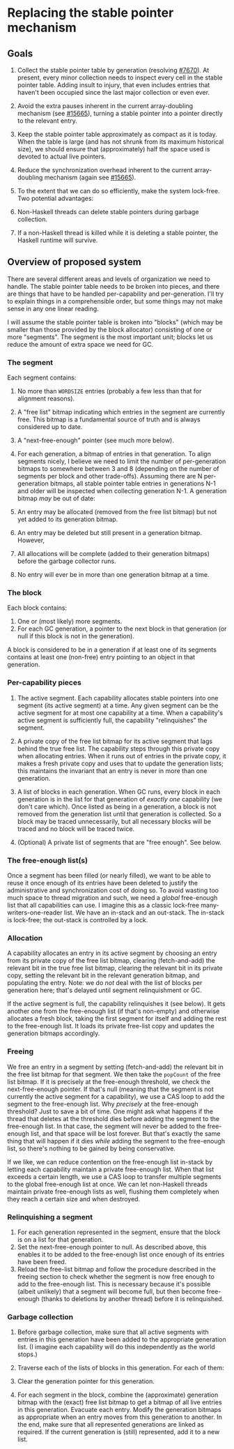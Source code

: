 # Replacing the stable pointer mechanism

## Goals

1. Collect the stable pointer table by generation (resolving [\#7670](https://gitlab.haskell.org//ghc/ghc/issues/7670)). At present, every minor collection needs to inspect every cell in the stable pointer table. Adding insult to injury, that even includes entries that haven't been occupied since the last major collection or even ever.

1. Avoid the extra pauses inherent in the current array-doubling mechanism (see [\#15665](https://gitlab.haskell.org//ghc/ghc/issues/15665)), turning a stable pointer into a pointer directly to the relevant entry.

1. Keep the stable pointer table approximately as compact as it is today. When the table is large (and has not shrunk from its maximum historical size), we should ensure that (approximately) half the space used is devoted to actual live pointers.

1. Reduce the synchronization overhead inherent to the current array-doubling mechanism (again see [\#15665](https://gitlab.haskell.org//ghc/ghc/issues/15665)).

1. To the extent that we can do so efficiently, make the system lock-free. Two potential advantages:

  1. Non-Haskell threads can delete stable pointers during garbage collection.
  1. If a non-Haskell thread is killed while it is deleting a stable pointer, the Haskell runtime will survive.

## Overview of proposed system


There are several different areas and levels of organization we need to handle. The stable pointer table needs to be broken into pieces, and there are things that have to be handled per-capability and per-generation. I'll try to explain things in a comprehensible order, but some things may not make sense in any one linear reading.


I will assume the stable pointer table is broken into "blocks" (which may be smaller than those provided by the block allocator) consisting of one or more "segments". The segment is the most important unit; blocks let us reduce the amount of extra space we need for GC.

### The segment


Each segment contains:

1. No more than `WORDSIZE` entries (probably a few less than that for alignment reasons).
1. A "free list" bitmap indicating which entries in the segment are currently free. This bitmap is a fundamental source of truth and is always considered up to date.
1. A "next-free-enough" pointer (see much more below).
1. For each generation, a bitmap of entries in that generation. To align segments nicely, I believe we need to limit the number of per-generation bitmaps to somewhere between 3 and 8 (depending on the number of segments per block and other trade-offs). Assuming there are N per-generation bitmaps, all stable pointer table entries in generations N-1 and older will be inspected when collecting generation N-1. A generation bitmap *may* be out of date:

  1. An entry may be allocated (removed from the free list bitmap) but not yet added to its generation bitmap.
  1. An entry may be deleted but still present in a generation bitmap.  
    However,
  1. All allocations will be complete (added to their generation bitmaps) before the garbage collector runs.
  1. No entry will ever be in more than one generation bitmap at a time.

### The block


Each block contains:

1. One or (most likely) more segments.
1. For each GC generation, a pointer to the next block in that generation (or null if this block is not in the generation).


A block is considered to be in a generation if at least one of its segments contains at least one (non-free) entry pointing to an object in that generation.

### Per-capability pieces

1. The active segment. Each capability allocates stable pointers into one segment (its active segment) at a time. Any given segment can be the active segment for at most one capability at a time. When a capability's active segment is sufficiently full, the capability "relinquishes" the segment.

1. A private copy of the free list bitmap for its active segment that lags behind the true free list. The capability steps through this private copy when allocating entries. When it runs out of entries in the private copy, it makes a fresh private copy and uses that to update the generation lists; this maintains the invariant that an entry is never in more than one generation.

1. A list of blocks in each generation. When GC runs, every block in each generation is in the list for that generation of *exactly one* capability (we don't care which). Once listed as being in a generation, a block is not removed from the generation list until that generation is collected. So a block may be traced unnecessarily, but all necessary blocks will be traced and no block will be traced twice.

1. (Optional) A private list of segments that are "free enough". See below.

### The free-enough list(s)


Once a segment has been filled (or nearly filled), we want to be able to reuse it once enough of its entries have been deleted to justify the administrative and synchronization cost of doing so. To avoid wasting too much space to thread migration and such, we need a *global* free-enough list that all capabilities can use. I imagine this as a classic lock-free many-writers-one-reader list. We have an in-stack and an out-stack. The in-stack is lock-free; the out-stack is controlled by a lock.

### Allocation


A capability allocates an entry in its active segment by choosing an entry from its private copy of the free list bitmap, clearing (fetch-and-add) the relevant bit in the true free list bitmap, clearing the relevant bit in its private copy, setting the relevant bit in the relevant generation bitmap, and populating the entry. Note: we do *not* deal with the list of blocks per generation here; that's delayed until segment relinquishment or GC.


If the active segment is full, the capability relinquishes it (see below). It gets another one from the free-enough list (if that's non-empty) and otherwise allocates a fresh block, taking the first segment for itself and adding the rest to the free-enough list. It loads its private free-list copy and updates the generation bitmaps accordingly.

### Freeing


We free an entry in a segment by setting (fetch-and-add) the relevant bit in the free list bitmap for that segment. We then take the `popCount` of the free list bitmap. If it is precisely at the free-enough threshold, we check the next-free-enough pointer. If that's null (meaning that the segment is not currently the active segment for a capability), we use a CAS loop to add the segment to the free-enough list. Why *precisely* at the free-enough threshold? Just to save a bit of time. One might ask what happens if the thread that deletes at the threshold dies before adding the segment to the free-enough list. In that case, the segment will never be added to the free-enough list, and that space will be lost forever. But that's exactly the same thing that will happen if it dies *while* adding the segment to the free-enough list, so there's nothing to be gained by being conservative.


If we like, we can reduce contention on the free-enough list in-stack by letting each capability maintain a private free-enough list. When that list exceeds a certain length, we use a CAS loop to transfer multiple segments to the global free-enough list at once. We can let non-Haskell threads maintain private free-enough lists as well, flushing them completely when they reach a certain size and when destroyed.

### Relinquishing a segment

1. For each generation represented in the segment, ensure that the block is on a list for that generation.
1. Set the next-free-enough pointer to null. As described above, this enables it to be added to the free-enough list once enough of its entries have been freed.
1. Reload the free-list bitmap and follow the procedure described in the freeing section to check whether the segment is now free enough to add to the free-enough list. This is necessary because it's possible (albeit unlikely) that a segment will become full, but then become free-enough (thanks to deletions by another thread) before it is relinquished.

### Garbage collection

1. Before garbage collection, make sure that all active segments with entries in this generation have been added to the appropriate generation list. (I imagine each capability will do this independently as the world stops.)
1. Traverse each of the lists of blocks in this generation. For each of them:

  1. Clear the generation pointer for this generation.
  1. For each segment in the block, combine the (approximate) generation bitmap with the (exact) free list bitmap to get a bitmap of all live entries in this generation. Evacuate each entry. Modify the generation bitmaps as appropriate when an entry moves from this generation to another. In the end, make sure that all represented generations are linked as required. If the current generation is (still) represented, add it to a new list.
